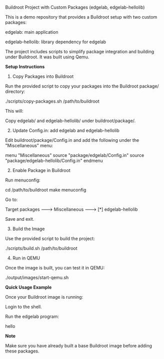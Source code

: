 Buildroot Project with Custom Packages (edgelab, edgelab-hellolib)

This is a demo repository that provides a Buildroot setup with two custom packages:

edgelab: main application

edgelab-hellolib: library dependency for edgelab

The project includes scripts to simplify package integration and building under Buildroot.
It was built using Qemu.


**Setup Instructions**
1. Copy Packages into Buildroot

Run the provided script to copy your packages into the Buildroot package/ directory:

./scripts/copy-packages.sh /path/to/buildroot


This will:

Copy edgelab/ and edgelab-hellolib/ under buildroot/package/.

2. Update Config.in: add edgelab and edgelab-hellolib

Edit buildroot/package/Config.in and add the following under the "Miscellaneous" menu:

menu "Miscellaneous"
    source "package/edgelab/Config.in"
    source "package/edgelab-hellolib/Config.in"
endmenu

2. Enable Package in Buildroot

Run menuconfig:

cd /path/to/buildroot
make menuconfig


Go to:

Target packages  --->
    Miscellaneous  --->
        [*] edgelab-hellolib


Save and exit.

3. Build the Image

Use the provided script to build the project:

./scripts/build.sh /path/to/buildroot


4. Run in QEMU

Once the image is built, you can test it in QEMU:

./output/images/start-qemu.sh


**Quick Usage Example**

Once your Buildroot image is running:

Login to the shell.

Run the edgelab program:

hello


**Note**

Make sure you have already built a base Buildroot image before adding these packages.

